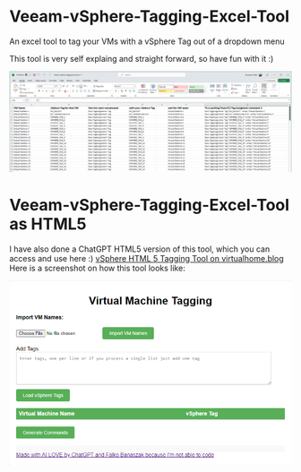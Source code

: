 # Veeam-vSphere-Tagging-Excel-Tool
An excel tool to tag your VMs with a vSphere Tag out of a dropdown menu

This tool is very self explaing and straight forward, so have fun with it :)

![Here it is :) ](/Veeam-vSphere-Tagging-Excel.png)

# Veeam-vSphere-Tagging-Excel-Tool as HTML5

I have also done a ChatGPT HTML5 version of this tool, which you can access and use here :)
[vSphere HTML 5 Tagging Tool on virtualhome.blog](https://www.virtualhome.blog/vSphere-Tagging-Tool.html)
Here is a screenshot on how this tool looks like:

![HTML 5 ChatGPT version](/vSphere-Tagging-Tool-HTML5-GitHub.png)
